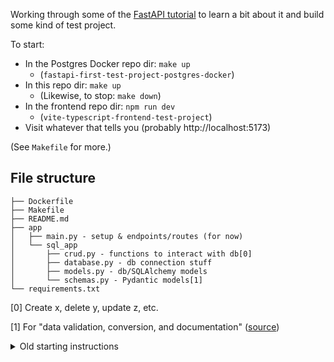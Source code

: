 Working through some of the [FastAPI tutorial](https://fastapi.tiangolo.com/tutorial/) to learn a bit about it and build some kind of test project.

To start:

- In the Postgres Docker repo dir: `make up`
  - (`fastapi-first-test-project-postgres-docker`)
- In this repo dir: `make up`
  - (Likewise, to stop: `make down`)
- In the frontend repo dir: `npm run dev`
  - (`vite-typescript-frontend-test-project`)
- Visit whatever that tells you (probably http://localhost:5173)

(See `Makefile` for more.)

## File structure

```
├── Dockerfile
├── Makefile
├── README.md
├── app
│   ├── main.py - setup & endpoints/routes (for now)
│   └── sql_app
│       ├── crud.py - functions to interact with db[0]
│       ├── database.py - db connection stuff
│       ├── models.py - db/SQLAlchemy models
│       └── schemas.py - Pydantic models[1]
└── requirements.txt

```

[0] Create x, delete y, update z, etc.

[1] For "data validation, conversion, and documentation" ([source](https://fastapi.tiangolo.com/tutorial/sql-databases/#create-sqlalchemy-models-from-the-base-class))


<details>
  <summary>
    Old starting instructions
  </summary>
  Start the server with:

  `uvicorn main:app --reload`

  Where:

  - `main` is the filename of the Python module (i.e. `main.py`)
  - `app` is the FastAPI class instance (i.e. `app = FastAPI()`).
</details>